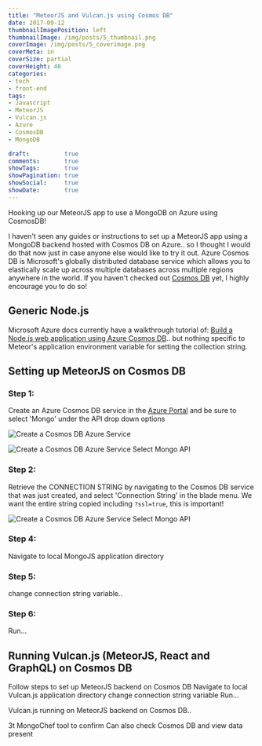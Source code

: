 ```yaml
---
title: "MeteorJS and Vulcan.js using Cosmos DB"
date: 2017-09-12
thumbnailImagePosition: left
thumbnailImage: /img/posts/5_thumbnail.png
coverImage: /img/posts/5_coverimage.png
coverMeta: in
coverSize: partial
coverHeight: 40
categories:
- tech
- front-end
tags:
- Javascript
- MeteorJS
- Vulcan.js
- Azure
- CosmosDB
- MongoDB

draft:          true
comments:       true
showTags:       true
showPagination: true
showSocial:     true
showDate:       true
---
```


Hooking up our MeteorJS app to use a MongoDB on Azure using CosmosDB!

<!--more-->
<!--
Notes:
ThumbnailImage dimensions: 700px x 700px
CoverImage dimensions: 1800px x 450px
-->

I haven't seen any guides or instructions to set up a MeteorJS app using a MongoDB backend hosted with Cosmos DB on Azure.. so I thought I would do that now just in case anyone else would like to try it out. Azure Cosmos DB is Microsoft's globally distributed database service which allows you to elastically scale up across multiple databases across multiple regions anywhere in the world. If you haven't checked out [Cosmos DB](https://docs.microsoft.com/en-us/azure/cosmos-db/introduction) yet, I highly encourage you to do so!

## Generic Node.js
Microsoft Azure docs currently have a walkthrough tutorial of: [Build a Node.js web application using Azure Cosmos DB](https://docs.microsoft.com/en-us/azure/cosmos-db/documentdb-nodejs-application).. but nothing specific to Meteor's application environment variable for setting the collection string.

## Setting up MeteorJS on Cosmos DB
### Step 1:
Create an Azure Cosmos DB service in the [Azure Portal](https://portal.azure.com) and be sure to select 'Mongo' under the API drop down options

![Create a Cosmos DB Azure Service](/img/posts/create-cosmosdb1.png)

![Create a Cosmos DB Azure Service Select Mongo API](/img/posts/create-cosmosdb2.png)

### Step 2:
Retrieve the CONNECTION STRING by navigating to the Cosmos DB service that was just created, and select 'Connection String' in the blade menu. We want the entire string copied including `?ssl=true`, this is important!

![Create a Cosmos DB Azure Service Select Mongo API](/img/posts/create-cosmosdb3.png)

### Step 4:
Navigate to local MongoJS application directory

### Step 5:
change connection string variable..

### Step 6:
Run...

## Running Vulcan.js (MeteorJS, React and GraphQL) on Cosmos DB
Follow steps to set up MeteorJS backend on Cosmos DB
Navigate to local Vulcan.js application directory
change connection string variable
Run...

Vulcan.js running on MeteorJS backend on Cosmos DB..

3t MongoChef tool to confirm
Can also check Cosmos DB and view data present